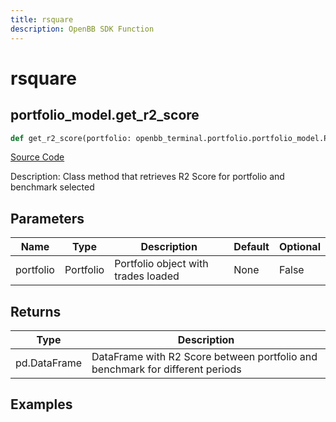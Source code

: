 ```yaml
---
title: rsquare
description: OpenBB SDK Function
---
```


# rsquare

## portfolio_model.get_r2_score

```python title='openbb_terminal/portfolio/portfolio_model.py'
def get_r2_score(portfolio: openbb_terminal.portfolio.portfolio_model.PortfolioModel) -> DataFrame:
```
[Source Code](https://github.com/OpenBB-finance/OpenBBTerminal/tree/main/openbb_terminal/portfolio/portfolio_model.py#L795)

Description: Class method that retrieves R2 Score for portfolio and benchmark selected

## Parameters

| Name | Type | Description | Default | Optional |
| ---- | ---- | ----------- | ------- | -------- |
| portfolio | Portfolio | Portfolio object with trades loaded | None | False |

## Returns

| Type | Description |
| ---- | ----------- |
| pd.DataFrame | DataFrame with R2 Score between portfolio and benchmark for different periods |

## Examples

